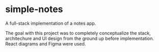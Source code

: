 # simple-notes

A full-stack implementation of a notes app.

The goal with this project was to completely conceptualize the stack, architechure and UI design from the ground up before implementation. React diagrams and Figma were used.
